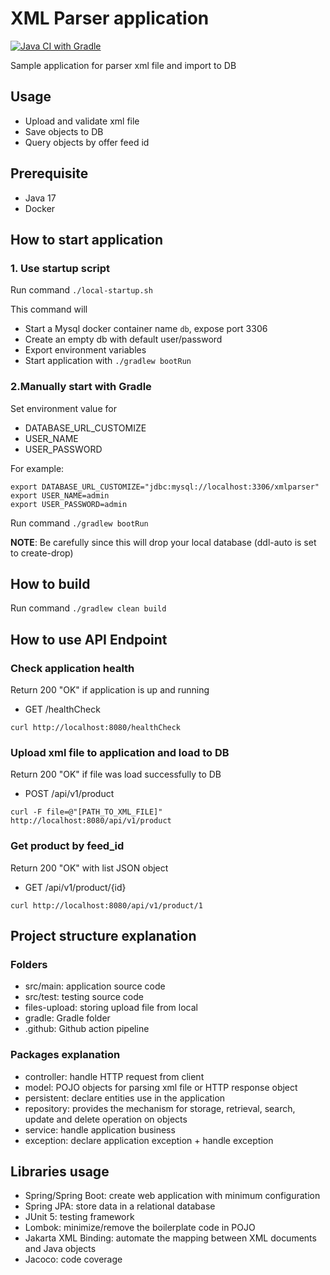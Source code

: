 # XML Parser application
[![Java CI with Gradle](https://github.com/Snaacker/xml-parser/actions/workflows/gradle.yml/badge.svg)](https://github.com/Snaacker/xml-parser/actions/workflows/gradle.yml)

Sample application for parser xml file and import to DB
## Usage
- Upload and validate xml file
- Save objects to DB
- Query objects by offer feed id

## Prerequisite
- Java 17
- Docker

## How to start application
### 1. Use startup script
Run command ```./local-startup.sh```

This command will
- Start a Mysql docker container name `db`, expose port 3306
- Create an empty db with default user/password
- Export environment variables
- Start application with ```./gradlew bootRun```

### 2.Manually start with Gradle
Set environment value for
- DATABASE_URL_CUSTOMIZE
- USER_NAME
- USER_PASSWORD

For example:
```
export DATABASE_URL_CUSTOMIZE="jdbc:mysql://localhost:3306/xmlparser"
export USER_NAME=admin
export USER_PASSWORD=admin
```
Run command ```./gradlew bootRun```

**NOTE**: Be carefully since this will drop your local database (ddl-auto is set to create-drop)
## How to build
Run command ```./gradlew clean build```

## How to use API Endpoint

### Check application health
Return 200 "OK" if application is up and running
- GET /healthCheck

```
curl http://localhost:8080/healthCheck
```
### Upload xml file to application and load to DB
Return 200 "OK" if file was load successfully to DB
- POST /api/v1/product

```
curl -F file=@"[PATH_TO_XML_FILE]" http://localhost:8080/api/v1/product
 ```
### Get product by feed_id
Return 200 "OK" with list JSON object
- GET /api/v1/product/{id}

```
curl http://localhost:8080/api/v1/product/1
```
## Project structure explanation
### Folders
- src/main: application source code
- src/test: testing source code
- files-upload: storing upload file from local
- gradle: Gradle folder
- .github: Github action pipeline

### Packages explanation
- controller: handle HTTP request from client
- model: POJO objects for parsing xml file or HTTP response object
- persistent: declare entities use in the application
- repository: provides the mechanism for storage, retrieval, search, update and delete operation on objects
- service: handle application business
- exception: declare application exception + handle exception

## Libraries usage
- Spring/Spring Boot: create web application with minimum configuration
- Spring JPA: store data in a relational database
- JUnit 5: testing framework
- Lombok: minimize/remove the boilerplate code in POJO
- Jakarta XML Binding: automate the mapping between XML documents and Java objects
- Jacoco: code coverage
